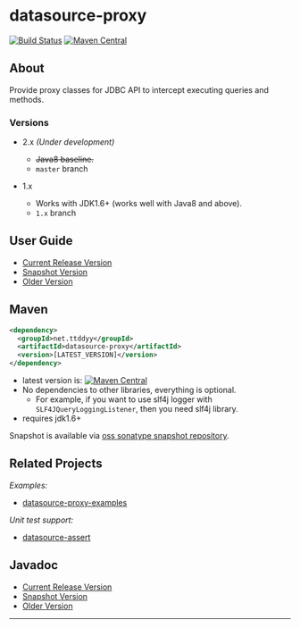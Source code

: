# datasource-proxy

[![Build Status](https://travis-ci.org/ttddyy/datasource-proxy.svg?branch=master)](https://travis-ci.org/ttddyy/datasource-proxy)
[![Maven Central](https://maven-badges.herokuapp.com/maven-central/net.ttddyy/datasource-proxy/badge.svg)][maven-central_badge]


## About

Provide proxy classes for JDBC API to intercept executing queries and methods.

### Versions

- 2.x _(Under development)_
  - ~~Java8 baseline.~~
  - `master` branch

- 1.x
  - Works with JDK1.6+ (works well with Java8 and above).
  - `1.x` branch

## User Guide

- [Current Release Version][user-guide-current]
- [Snapshot Version][user-guide-snapshot]
- [Older Version](https://github.com/ttddyy/datasource-proxy/wiki/User-Guide)

## Maven

```xml
<dependency>
  <groupId>net.ttddyy</groupId>
  <artifactId>datasource-proxy</artifactId>
  <version>[LATEST_VERSION]</version>
</dependency>
```

- latest version is: [![Maven Central](https://maven-badges.herokuapp.com/maven-central/net.ttddyy/datasource-proxy/badge.svg)][maven-central_badge]
- No dependencies to other libraries, everything is optional.
    - For example, if you want to use slf4j logger with `SLF4JQueryLoggingListener`, then you need slf4j library.
- requires jdk1.6+

Snapshot is available via [oss sonatype snapshot repository](https://oss.sonatype.org/content/repositories/snapshots/net/ttddyy/datasource-proxy/).

## Related Projects

*Examples:*
- [datasource-proxy-examples][datasource-proxy-examples]

*Unit test support:*
- [datasource-assert][datasource-assert]


## Javadoc

- [Current Release Version][javadoc-current]
- [Snapshot Version][javadoc-snapshot]
- [Older Version](https://github.com/ttddyy/datasource-proxy/wiki/Javadoc)


----

[maven-central_badge]: https://maven-badges.herokuapp.com/maven-central/net.ttddyy/datasource-proxy/
[user-guide-current]: http://ttddyy.github.io/datasource-proxy/docs/current/user-guide/
[user-guide-snapshot]: http://ttddyy.github.io/datasource-proxy/docs/snapshot/user-guide/
[javadoc-current]: http://ttddyy.github.io/datasource-proxy/docs/current/api/
[javadoc-snapshot]: http://ttddyy.github.io/datasource-proxy/docs/snapshot/api/
[datasource-proxy-examples]: https://github.com/ttddyy/datasource-proxy-examples
[datasource-assert]: https://github.com/ttddyy/datasource-assert
